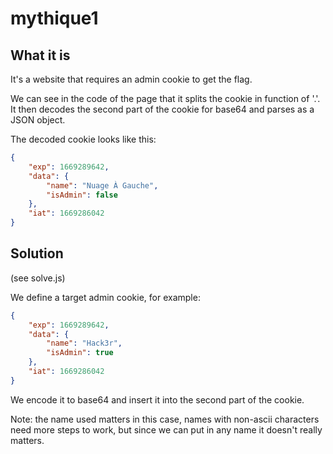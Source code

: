 # mythique1

## What it is

It's a website that requires an admin cookie to get the flag.

We can see in the code of the page that it splits the cookie in function of '.'. It then decodes the second part of the cookie for base64 and parses as a JSON object.

The decoded cookie looks like this:
```json
{
	"exp": 1669289642,
	"data": {
		"name": "Nuage À Gauche",
		"isAdmin": false
	},
	"iat": 1669286042
}
```

## Solution

(see solve.js)

We define a target admin cookie, for example:
```json
{
	"exp": 1669289642,
	"data": {
		"name": "Hack3r",
		"isAdmin": true
	},
	"iat": 1669286042
}
```

We encode it to base64 and insert it into the second part of the cookie.

Note: the name used matters in this case, names with non-ascii characters need more steps to work, but since we can put in any name it doesn't really matters.
